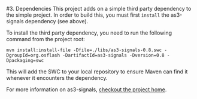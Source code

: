 #3. Dependencies
This project adds on a simple third party dependency to the simple project. In order to build this, you must first `install` the as3-signals dependency (see above).  

To install the third party dependency, you need to run the following command from the project root: 

	mvn install:install-file -Dfile=./libs/as3-signals-0.8.swc -DgroupId=org.osflash -DartifactId=as3-signals -Dversion=0.8 -Dpackaging=swc
	
This will add the SWC to your local repository to ensure Maven can find it whenever it encounters the dependency.

For more information on as3-signals, [checkout the project home](https://github.com/robertpenner/as3-signals/).
